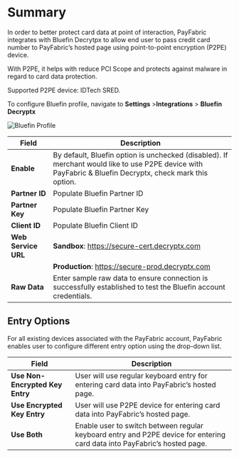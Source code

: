 # Summary

In order to better protect card data at point of interaction, PayFabric integrates with Bluefin Decrytpx to allow end user to pass credit card number to PayFabric’s hosted page using point-to-point encryption (P2PE) device.

With P2PE, it helps with reduce PCI Scope and protects against malware in regard to card data protection. 

Supported P2PE device: IDTech SRED.

To configure Bluefin profile, navigate to **Settings** >**Integrations** > **Bluefin Decryptx** 

![Bluefin Profile](https://raw.githubusercontent.com/PayFabric/Portal/master/PayFabric/Sections/Screenshots/BluefinProfile.png)

|Field                          |Description  | 
|------------------------------|-------------| 
|**Enable**| By default, Bluefin option is unchecked (disabled). If merchant would like to use P2PE device with PayFabric & Bluefin Decryptx, check mark this option. |
|**Partner ID**| Populate Bluefin Partner ID|
|**Partner Key**| Populate Bluefin Partner Key |
|**Client ID**| Populate Bluefin Client ID |
|**Web Service URL**| **Sandbox**: https://secure-cert.decryptx.com|
||**Production**: https://secure-prod.decryptx.com|
|**Raw Data**| Enter sample raw data to ensure connection is successfully established to test the Bluefin account credentials. |

## Entry Options

For all existing devices associated with the PayFabric account, PayFabric enables user to configure different entry option using the drop-down list.

|Field                          |Description  | 
|------------------------------|-------------| 
|**Use Non-Encrypted Key Entry**| User will use regular keyboard entry for entering card data into PayFabric’s hosted page. |
|**Use Encrypted Key Entry**| User will use P2PE device for entering card data into PayFabric’s hosted page.|
|**Use Both**|Enable user to switch between regular keyboard entry and P2PE device for entering card data into PayFabric’s hosted page.|
